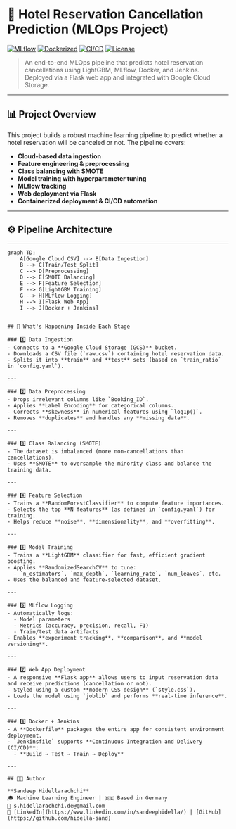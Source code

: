 # 🏨 Hotel Reservation Cancellation Prediction (MLOps Project)

[![MLflow](https://img.shields.io/badge/MLflow-Tracking-blue)](https://mlflow.org/)
[![Dockerized](https://img.shields.io/badge/Docker-Containerized-blue)](https://www.docker.com/)
[![CI/CD](https://img.shields.io/badge/Jenkins-CI--Ready-green)](https://www.jenkins.io/)
[![License](https://img.shields.io/badge/license-MIT-green.svg)]()

> An end-to-end MLOps pipeline that predicts hotel reservation cancellations using LightGBM, MLflow, Docker, and Jenkins. Deployed via a Flask web app and integrated with Google Cloud Storage.

---

## 📊 Project Overview

This project builds a robust machine learning pipeline to predict whether a hotel reservation will be canceled or not. The pipeline covers:

- **Cloud-based data ingestion**
- **Feature engineering & preprocessing**
- **Class balancing with SMOTE**
- **Model training with hyperparameter tuning**
- **MLflow tracking**
- **Web deployment via Flask**
- **Containerized deployment & CI/CD automation**

---

## ⚙️ Pipeline Architecture

---

```mermaid
graph TD;
    A[Google Cloud CSV] --> B[Data Ingestion]
    B --> C[Train/Test Split]
    C --> D[Preprocessing]
    D --> E[SMOTE Balancing]
    E --> F[Feature Selection]
    F --> G[LightGBM Training]
    G --> H[MLflow Logging]
    H --> I[Flask Web App]
    I --> J[Docker + Jenkins]


## 🧠 What's Happening Inside Each Stage

### 1️⃣ Data Ingestion
- Connects to a **Google Cloud Storage (GCS)** bucket.
- Downloads a CSV file (`raw.csv`) containing hotel reservation data.
- Splits it into **train** and **test** sets (based on `train_ratio` in `config.yaml`).

---

### 2️⃣ Data Preprocessing
- Drops irrelevant columns like `Booking_ID`.
- Applies **Label Encoding** for categorical columns.
- Corrects **skewness** in numerical features using `log1p()`.
- Removes **duplicates** and handles any **missing data**.

---

### 3️⃣ Class Balancing (SMOTE)
- The dataset is imbalanced (more non-cancellations than cancellations).
- Uses **SMOTE** to oversample the minority class and balance the training data.

---

### 4️⃣ Feature Selection
- Trains a **RandomForestClassifier** to compute feature importances.
- Selects the top **N features** (as defined in `config.yaml`) for training.
- Helps reduce **noise**, **dimensionality**, and **overfitting**.

---

### 5️⃣ Model Training
- Trains a **LightGBM** classifier for fast, efficient gradient boosting.
- Applies **RandomizedSearchCV** to tune:
  - `n_estimators`, `max_depth`, `learning_rate`, `num_leaves`, etc.
- Uses the balanced and feature-selected dataset.

---

### 6️⃣ MLflow Logging
- Automatically logs:
  - Model parameters
  - Metrics (accuracy, precision, recall, F1)
  - Train/test data artifacts
- Enables **experiment tracking**, **comparison**, and **model versioning**.

---

### 7️⃣ Web App Deployment
- A responsive **Flask app** allows users to input reservation data and receive predictions (cancellation or not).
- Styled using a custom **modern CSS design** (`style.css`).
- Loads the model using `joblib` and performs **real-time inference**.

---

### 8️⃣ Docker + Jenkins
- A **Dockerfile** packages the entire app for consistent environment deployment.
- `Jenkinsfile` supports **Continuous Integration and Delivery (CI/CD)**:
  - **Build → Test → Train → Deploy**

---

## 👨‍💻 Author

**Sandeep Hidellarachchi**  
🎓 Machine Learning Engineer | 🇩🇪 Based in Germany  
📧 s.hidellarachchi.de@gmail.com  
🔗 [LinkedIn](https://www.linkedin.com/in/sandeephidella/) | [GitHub](https://github.com/hidella-sand)
